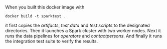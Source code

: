 When you built this docker image with

```docker build -t sparktest .```

it first copies the _artifacts_, _test data_ and _test scripts_ to the designated directories.
Then it launches a Spark cluster with two worker nodes. Next it runs the data pipelines for _operators_ and _contactpersons_.
And finally it runs the integration test suite to verify the results.
